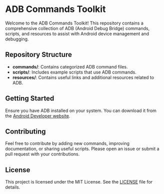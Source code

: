 # ADB Commands Toolkit

Welcome to the ADB Commands Toolkit! This repository contains a comprehensive collection of ADB (Android Debug Bridge) commands, scripts, and resources to assist with Android device management and debugging.

## Repository Structure

- **commands/**: Contains categorized ADB command files.
- **scripts/**: Includes example scripts that use ADB commands.
- **resources/**: Contains useful links and additional resources related to ADB.

## Getting Started

Ensure you have ADB installed on your system. You can download it from the [Android Developer website](https://developer.android.com/studio/command-line/adb).

## Contributing

Feel free to contribute by adding new commands, improving documentation, or sharing useful scripts. Please open an issue or submit a pull request with your contributions.

## License

This project is licensed under the MIT License. See the [LICENSE](LICENSE) file for details.
